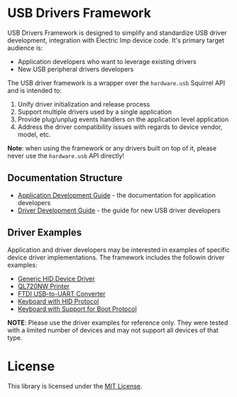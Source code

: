 # USB Drivers Framework

USB Drivers Framework is designed to simplify and standardize USB driver development,
integration with Electric Imp device code. It's primary target audience is:

- Application developers who want to leverage existing drivers
- New USB peripheral drivers developers

The USB driver framework is a wrapper over the `hardware.usb` Squirrel API and is intended to:

1. Unify driver initialization and release process
2. Support multiple drivers used by a single application
3. Provide plug/unplug events handlers on the application level application
4. Address the driver compatibility issues with regards to device vendor, model, etc.

**Note**: when using the framework or any drivers built on top of it, please never use the
`hardware.usb` API directly!

## Documentation Structure

- [Application Development Guide](./docs/ApplicationDevelopmentGuide.md) - the documentation for application developers
- [Driver Development Guide](./docs/DriverDevelopmentGuide.md) - the guide for new USB driver developers


## Driver Examples

Application and driver developers may be interested in examples of
specific device driver implementations. The framework includes the followin driver examples:

- [Generic HID Device Driver](./drivers/GenericHID_Driver/)
- [QL720NW Printer](./drivers/QL720NW_UART_USB_Driver/)
- [FTDI USB-to-UART Converter](./drivers/FT232RL_FTDI_USB_Driver/)
- [Keyboard with HID Protocol](./drivers/HIDKeyboard/)
- [Keyboard with Support for Boot Protocol](./drivers/BootKeyboard/)

**NOTE**: Please use the driver examples for reference only. They were tested with a limited number
of devices and may not support all devices of that type.

# License

This library is licensed under the [MIT License](/LICENSE).
